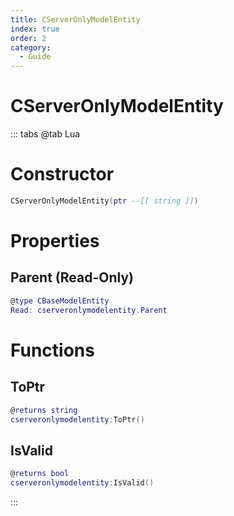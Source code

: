 ```yaml
---
title: CServerOnlyModelEntity
index: true
order: 2
category:
  - Guide
---
```


# CServerOnlyModelEntity

::: tabs
@tab Lua
# Constructor
```lua
CServerOnlyModelEntity(ptr --[[ string ]])
```
# Properties
## Parent (Read-Only)
```lua
@type CBaseModelEntity
Read: cserveronlymodelentity.Parent
```
# Functions
## ToPtr
```lua
@returns string
cserveronlymodelentity:ToPtr()
```
## IsValid
```lua
@returns bool
cserveronlymodelentity:IsValid()
```

:::